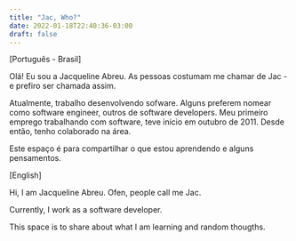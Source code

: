 ```yaml
---
title: "Jac, Who?"
date: 2022-01-18T22:40:36-03:00
draft: false
---
```


[Português - Brasil]

Olá!
Eu sou a Jacqueline Abreu. As pessoas costumam me chamar de Jac -  e prefiro ser chamada assim.

Atualmente, trabalho desenvolvendo sofware. Alguns preferem nomear como software engineer, outros de software developers.
Meu primeiro emprego trabalhando com software, teve início em outubro de 2011. Desde então, tenho colaborado na área.

Este espaço é para compartilhar o que estou aprendendo e alguns pensamentos.




[English]

Hi, I am Jacqueline Abreu. Ofen, people call me Jac.

Currently, I work as a software developer.

This space is to share about what I am learning and random thougths.
